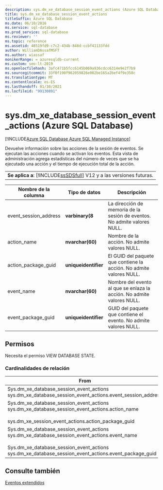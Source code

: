 ```yaml
---
description: sys.dm_xe_database_session_event_actions (Azure SQL Database)
title: sys.dm_xe_database_session_event_actions
titleSuffix: Azure SQL Database
ms.date: 06/10/2016
ms.service: sql-database
ms.prod_service: sql-database
ms.reviewer: ''
ms.topic: reference
ms.assetid: 48519fd9-c7c2-434b-848d-ccbf41133fdd
author: WilliamDAssafMSFT
ms.author: wiassaf
monikerRange: = azuresqldb-current
ms.custom: seo-lt-2019
ms.openlocfilehash: 3afc471b5fcc6145b069a936cdcc6314e9e2f7b9
ms.sourcegitcommit: 33f0f190f962059826e002be165a2bef4f9e350c
ms.translationtype: MT
ms.contentlocale: es-ES
ms.lasthandoff: 01/30/2021
ms.locfileid: "99130891"
---
```

# <a name="sysdm_xe_database_session_event_actions-azure-sql-database"></a>sys.dm_xe_database_session_event_actions (Azure SQL Database)
[!INCLUDE[Azure SQL Database Azure SQL Managed Instance](../../includes/applies-to-version/asdb-asdbmi.md)]

  Devuelve información sobre las acciones de la sesión de eventos. Se ejecutan las acciones cuando se activan los eventos. Esta vista de administración agrega estadísticas del número de veces que se ha ejecutado una acción y el tiempo de ejecución total de la acción.  
  
||  
|-|  
|**Se aplica a**: [!INCLUDE[ssSDSfull](../../includes/sssdsfull-md.md)] V12 y a las versiones futuras.|  
  
|Nombre de la columna|Tipo de datos|Descripción|  
|-----------------|---------------|-----------------|  
|event_session_address|**varbinary(8**|La dirección de memoria de la sesión de eventos. No admite valores NULL.|  
|action_name|**nvarchar(60)**|Nombre de la acción. No admite valores NULL.|  
|action_package_guid|**uniqueidentifier**|El GUID del paquete que contiene la acción. No admite valores NULL.|  
|event_name|**nvarchar(60)**|Nombre del evento al que se enlaza la acción. No admite valores NULL.|  
|event_package_guid|**uniqueidentifier**|GUID del paquete que contiene el evento. No admite valores NULL.|  
  
## <a name="permissions"></a>Permisos  
 Necesita el permiso VIEW DATABASE STATE.  
  
### <a name="relationship-cardinalities"></a>Cardinalidades de relación  
  
|From|En|Relación|  
|----------|--------|------------------|  
|Sys.dm_xe_database_session_event_actions sys.dm_xe_database_session_event_actions.event_session_address|sys.dm_xe_database_sessions. Address|Varios a uno|  
|Sys.dm_xe_database_session_event_actions sys.dm_xe_database_session_event_actions.action_name<br /><br /> sys.dm_xe_session_event_actions.action_package_guid|sys.dm_xe_objects.name<br /><br /> Sys.dm_xe_database_session_events sys.dm_xe_database_session_events.event_package_guid|Varios a uno|  
|Sys.dm_xe_database_session_event_actions sys.dm_xe_database_session_event_actions.event_name<br /><br /> Sys.dm_xe_database_session_event_actions sys.dm_xe_database_session_event_actions.event_package_guid|sys.dm_xe_objects.name<br /><br /> sys.dm_xe_objects.package_guid|Varios a uno|  
  
## <a name="see-also"></a>Consulte también  
 [Eventos extendidos](../../relational-databases/extended-events/extended-events.md)  
  
  
